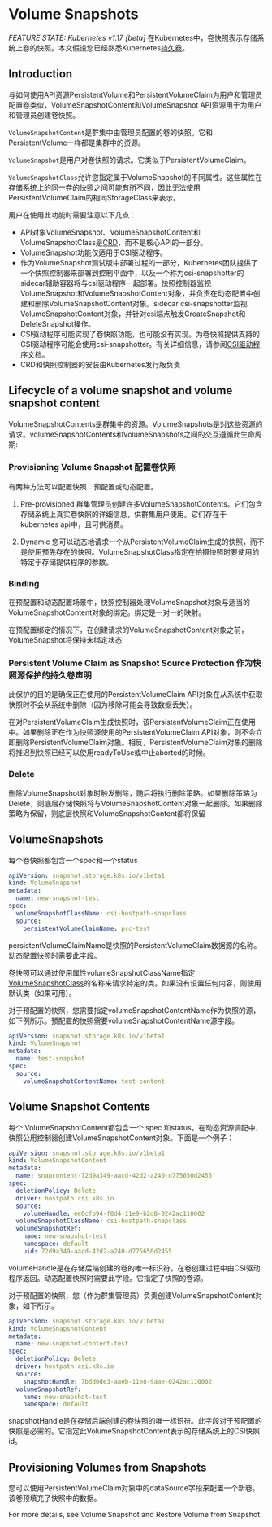 # Volume Snapshots
*FEATURE STATE: Kubernetes v1.17 [beta]*
在Kubernetes中，卷快照表示存储系统上卷的快照。本文假设您已经熟悉Kubernetes[持久卷](https://kubernetes.io/docs/concepts/storage/persistent-volumes/)。

## Introduction

与如何使用API资源PersistentVolume和PersistentVolumeClaim为用户和管理员配置卷类似，VolumeSnapshotContent和VolumeSnapshot API资源用于为用户和管理员创建卷快照。

`VolumeSnapshotContent`是群集中由管理员配置的卷的快照。它和PersistentVolume一样都是集群中的资源。

`VolumeSnapshot`是用户对卷快照的请求。它类似于PersistentVolumeClaim。

`VolumeSnapshotClass`允许您指定属于VolumeSnapshot的不同属性。这些属性在存储系统上的同一卷的快照之间可能有所不同，因此无法使用PersistentVolumeClaim的相同StorageClass来表示。

用户在使用此功能时需要注意以下几点：
- API对象VolumeSnapshot、VolumeSnapshotContent和VolumeSnapshotClass是[CRD](https://kubernetes.io/docs/tasks/extend-kubernetes/custom-resources/custom-resource-definitions/)，而不是核心API的一部分。
- VolumeSnapshot功能仅适用于CSI驱动程序。
- 作为VolumeSnapshot测试版中部署过程的一部分，Kubernetes团队提供了一个快照控制器来部署到控制平面中，以及一个称为csi-snapshotter的sidecar辅助容器将与csi驱动程序一起部署。快照控制器监视VolumeSnapshot和VolumeSnapshotContent对象，并负责在动态配置中创建和删除VolumeSnapshotContent对象。sidecar csi-snapshotter监视VolumeSnapshotContent对象，并针对csi端点触发CreateSnapshot和DeleteSnapshot操作。
- CSI驱动程序可能实现了卷快照功能，也可能没有实现。为卷快照提供支持的CSI驱动程序可能会使用csi-snapshotter。有关详细信息，请参阅[CSI驱动程序文档](https://kubernetes-csi.github.io/docs/)。
- CRD和快照控制器的安装由Kubernetes发行版负责

## Lifecycle of a volume snapshot and volume snapshot content
VolumeSnapshotContents是群集中的资源。VolumeSnapshots是对这些资源的请求。volumeSnapshotContents和VolumeSnapshots之间的交互遵循此生命周期:

### Provisioning Volume Snapshot 配置卷快照
有两种方法可以配置快照：预配置或动态配置。
1. Pre-provisioned
群集管理员创建许多VolumeSnapshotContents。它们包含存储系统上真实卷快照的详细信息，供群集用户使用。它们存在于kubernetes api中，且可供消费。

2. Dynamic 
您可以动态地请求一个从PersistentVolumeClaim生成的快照，而不是使用预先存在的快照。VolumeSnapshotClass指定在拍摄快照时要使用的特定于存储提供程序的参数。

### Binding 
在预配置和动态配置场景中，快照控制器处理VolumeSnapshot对象与适当的VolumeSnapshotContent对象的绑定。绑定是一对一的映射。

在预配置绑定的情况下，在创建请求的VolumeSnapshotContent对象之前，VolumeSnapshot将保持未绑定状态

### Persistent Volume Claim as Snapshot Source Protection  作为快照源保护的持久卷声明
此保护的目的是确保正在使用的PersistentVolumeClaim API对象在从系统中获取快照时不会从系统中删除（因为移除可能会导致数据丢失）。

在对PersistentVolumeClaim生成快照时，该PersistentVolumeClaim正在使用中。如果删除正在作为快照源使用的PersistentVolumeClaim API对象，则不会立即删除PersistentVolumeClaim对象。相反，PersistentVolumeClaim对象的删除将推迟到快照已经可以使用readyToUse或中止aborted的时候。

### Delete 
删除VolumeSnapshot对象时触发删除，随后将执行删除策略。如果删除策略为Delete，则底层存储快照将与VolumeSnapshotContent对象一起删除。如果删除策略为保留，则底层快照和VolumeSnapshotContent都将保留

## VolumeSnapshots
每个卷快照都包含一个spec和一个status

```yaml
apiVersion: snapshot.storage.k8s.io/v1beta1
kind: VolumeSnapshot
metadata:
  name: new-snapshot-test
spec:
  volumeSnapshotClassName: csi-hostpath-snapclass
  source:
    persistentVolumeClaimName: pvc-test
```

persistentVolumeClaimName是快照的PersistentVolumeClaim数据源的名称。动态配置快照时需要此字段。

卷快照可以通过使用属性volumeSnapshotClassName指定[VolumeSnapshotClass](https://kubernetes.io/docs/concepts/storage/volume-snapshot-classes/)的名称来请求特定的类。如果没有设置任何内容，则使用默认类（如果可用）。

对于预配置的快照，您需要指定volumeSnapshotContentName作为快照的源，如下例所示。预配置的快照需要volumeSnapshotContentName源字段。

```yaml
apiVersion: snapshot.storage.k8s.io/v1beta1
kind: VolumeSnapshot
metadata:
  name: test-snapshot
spec:
  source:
    volumeSnapshotContentName: test-content
```

## Volume Snapshot Contents 
每个 VolumeSnapshotContent都包含一个 spec 和status。在动态资源调配中，快照公用控制器创建VolumeSnapshotContent对象。下面是一个例子：

```yaml
apiVersion: snapshot.storage.k8s.io/v1beta1
kind: VolumeSnapshotContent
metadata:
  name: snapcontent-72d9a349-aacd-42d2-a240-d775650d2455
spec:
  deletionPolicy: Delete
  driver: hostpath.csi.k8s.io
  source:
    volumeHandle: ee0cfb94-f8d4-11e9-b2d8-0242ac110002
  volumeSnapshotClassName: csi-hostpath-snapclass
  volumeSnapshotRef:
    name: new-snapshot-test
    namespace: default
    uid: 72d9a349-aacd-42d2-a240-d775650d2455
```

volumeHandle是在存储后端创建的卷的唯一标识符，在卷创建过程中由CSI驱动程序返回。动态配置快照时需要此字段。它指定了快照的卷源。

对于预配置的快照，您（作为群集管理员）负责创建VolumeSnapshotContent对象，如下所示。

```yaml
apiVersion: snapshot.storage.k8s.io/v1beta1
kind: VolumeSnapshotContent
metadata:
  name: new-snapshot-content-test
spec:
  deletionPolicy: Delete
  driver: hostpath.csi.k8s.io
  source:
    snapshotHandle: 7bdd0de3-aaeb-11e8-9aae-0242ac110002
  volumeSnapshotRef:
    name: new-snapshot-test
    namespace: default
```
snapshotHandle是在存储后端创建的卷快照的唯一标识符。此字段对于预配置的快照是必需的。它指定此VolumeSnapshotContent表示的存储系统上的CSI快照id。

## Provisioning Volumes from Snapshots
您可以使用PersistentVolumeClaim对象中的dataSource字段来配置一个新卷，该卷预填充了快照中的数据。

For more details, see Volume Snapshot and Restore Volume from Snapshot.
